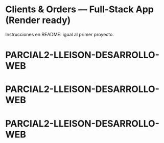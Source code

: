 # Clients & Orders — Full-Stack App (Render ready)
Instrucciones en README: igual al primer proyecto.
# PARCIAL2-LLEISON-DESARROLLO-WEB
# PARCIAL2-LLEISON-DESARROLLO-WEB
# PARCIAL2-LLEISON-DESARROLLO-WEB
